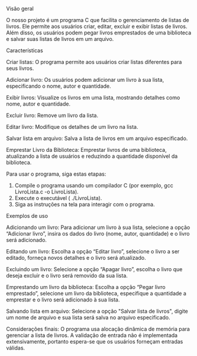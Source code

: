 Visão geral

O nosso projeto é um programa C que facilita o gerenciamento de listas de livros. Ele permite aos usuários criar, editar, excluir e exibir listas de livros. Além disso, os usuários podem pegar livros emprestados de uma biblioteca e salvar suas listas de livros em um arquivo.

Características

Criar listas: O programa permite aos usuários criar listas diferentes para seus livros.

Adicionar livro: Os usuários podem adicionar um livro à sua lista, especificando o nome, autor e quantidade.

Exibir livros: Visualize os livros em uma lista, mostrando detalhes como nome, autor e quantidade.

Excluir livro: Remove um livro da lista.

Editar livro: Modifique os detalhes de um livro na lista.

Salvar lista em arquivo: Salva a lista de livros em um arquivo especificado.

Emprestar Livro da Biblioteca: Emprestar livros de uma biblioteca, atualizando a lista de usuários e reduzindo a quantidade disponível da biblioteca.

Para usar o programa, siga estas etapas:

1. Compile o programa usando um compilador C (por exemplo, gcc LivroLista.c -o LivroLista).
2. Execute o executável ( ./LivroLista).
3. Siga as instruções na tela para interagir com o programa.

Exemplos de uso

Adicionando um livro:
Para adicionar um livro à sua lista, selecione a opção “Adicionar livro”, insira os dados do livro (nome, autor, quantidade) e o livro será adicionado.

Editando um livro:
Escolha a opção “Editar livro”, selecione o livro a ser editado, forneça novos detalhes e o livro será atualizado.

Excluindo um livro:
Selecione a opção “Apagar livro”, escolha o livro que deseja excluir e o livro será removido da sua lista.

Emprestando um livro da biblioteca:
Escolha a opção “Pegar livro emprestado”, selecione um livro da biblioteca, especifique a quantidade a emprestar e o livro será adicionado à sua lista.

Salvando lista em arquivo:
Selecione a opção "Salvar lista de livros", digite um nome de arquivo e sua lista será salva no arquivo especificado.

Considerações finais:
O programa usa alocação dinâmica de memória para gerenciar a lista de livros.
A validação de entrada não é implementada extensivamente, portanto espera-se que os usuários forneçam entradas válidas.
